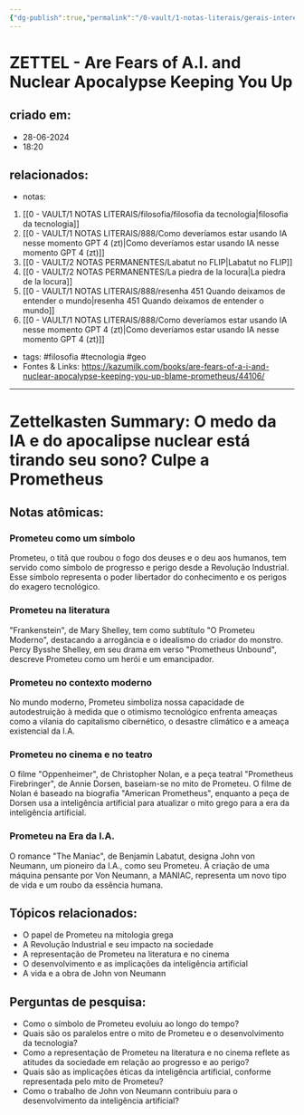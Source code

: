 ```yaml
---
{"dg-publish":true,"permalink":"/0-vault/1-notas-literais/gerais-interesses/are-fears-of-a-i-and-nuclear-apocalypse-keeping-you-up/","tags":["filosofia","tecnologia","geo"],"dgHomeLink":true,"dgShowLocalGraph":true,"dgShowFileTree":true,"dgEnableSearch":true}
---
```


# ZETTEL - Are Fears of A.I. and Nuclear Apocalypse Keeping You Up

## criado em: 
- 28-06-2024
- 18:20
## relacionados:
- notas:
1. [[0 - VAULT/1 NOTAS LITERAIS/filosofia/filosofia da tecnologia\|filosofia da tecnologia]]
2. [[0 - VAULT/1 NOTAS LITERAIS/888/Como deveríamos estar usando IA nesse momento GPT 4 (zt)\|Como deveríamos estar usando IA nesse momento GPT 4 (zt)]]
3. [[0 - VAULT/2 NOTAS PERMANENTES/Labatut no FLIP\|Labatut no FLIP]]
4. [[0 - VAULT/2 NOTAS PERMANENTES/La piedra de la locura\|La piedra de la locura]]
5. [[0 - VAULT/1 NOTAS LITERAIS/888/resenha 451 Quando deixamos de entender o mundo\|resenha 451 Quando deixamos de entender o mundo]]
6. [[0 - VAULT/1 NOTAS LITERAIS/888/Como deveríamos estar usando IA nesse momento GPT 4 (zt)\|Como deveríamos estar usando IA nesse momento GPT 4 (zt)]]
- tags: #filosofia #tecnologia #geo 
- Fontes & Links: https://kazumilk.com/books/are-fears-of-a-i-and-nuclear-apocalypse-keeping-you-up-blame-prometheus/44106/
---
# Zettelkasten Summary: O medo da IA e do apocalipse nuclear está tirando seu sono? Culpe a Prometheus

## Notas atômicas:

### Prometeu como um símbolo
Prometeu, o titã que roubou o fogo dos deuses e o deu aos humanos, tem servido como símbolo de progresso e perigo desde a Revolução Industrial. Esse símbolo representa o poder libertador do conhecimento e os perigos do exagero tecnológico.

### Prometeu na literatura
"Frankenstein", de Mary Shelley, tem como subtítulo "O Prometeu Moderno", destacando a arrogância e o idealismo do criador do monstro. Percy Bysshe Shelley, em seu drama em verso "Prometheus Unbound", descreve Prometeu como um herói e um emancipador.

### Prometeu no contexto moderno
No mundo moderno, Prometeu simboliza nossa capacidade de autodestruição à medida que o otimismo tecnológico enfrenta ameaças como a vilania do capitalismo cibernético, o desastre climático e a ameaça existencial da I.A.

### Prometeu no cinema e no teatro
O filme "Oppenheimer", de Christopher Nolan, e a peça teatral "Prometheus Firebringer", de Annie Dorsen, baseiam-se no mito de Prometeu. O filme de Nolan é baseado na biografia "American Prometheus", enquanto a peça de Dorsen usa a inteligência artificial para atualizar o mito grego para a era da inteligência artificial.

### Prometeu na Era da I.A.
O romance "The Maniac", de Benjamín Labatut, designa John von Neumann, um pioneiro da I.A., como seu Prometeu. A criação de uma máquina pensante por Von Neumann, a MANIAC, representa um novo tipo de vida e um roubo da essência humana.

## Tópicos relacionados:
- O papel de Prometeu na mitologia grega
- A Revolução Industrial e seu impacto na sociedade
- A representação de Prometeu na literatura e no cinema
- O desenvolvimento e as implicações da inteligência artificial
- A vida e a obra de John von Neumann

## Perguntas de pesquisa:
- Como o símbolo de Prometeu evoluiu ao longo do tempo?
- Quais são os paralelos entre o mito de Prometeu e o desenvolvimento da tecnologia?
- Como a representação de Prometeu na literatura e no cinema reflete as atitudes da sociedade em relação ao progresso e ao perigo?
- Quais são as implicações éticas da inteligência artificial, conforme representada pelo mito de Prometeu?
- Como o trabalho de John von Neumann contribuiu para o desenvolvimento da inteligência artificial?